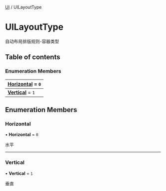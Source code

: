 [UI](../groups/Core.UI.md) / UILayoutType

# UILayoutType <Badge type="tip" text="Enumeration" /> <Score text="UILayoutType" />

<p class="content-big">

自动布局排版规则-容器类型

</p>

## Table of contents

### Enumeration Members <Score text="Enumeration" /> 
| **[Horizontal](mw.UILayoutType.md#horizontal)** = ``0``  |
| :----- |
| **[Vertical](mw.UILayoutType.md#vertical)** = ``1`` |

## Enumeration Members

### Horizontal <Score text="Horizontal" /> 

• **Horizontal** = ``0``

水平

___

### Vertical <Score text="Vertical" /> 

• **Vertical** = ``1``

垂直
